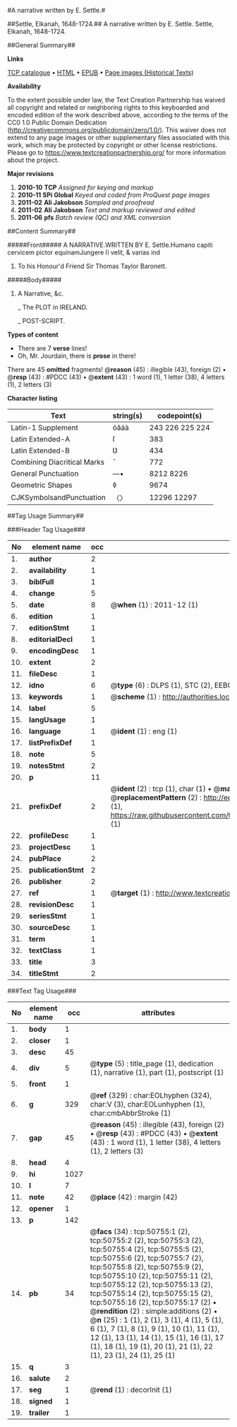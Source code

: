 #A narrative written by E. Settle.#

##Settle, Elkanah, 1648-1724.##
A narrative written by E. Settle.
Settle, Elkanah, 1648-1724.

##General Summary##

**Links**

[TCP catalogue](http://www.ota.ox.ac.uk/tcp/)  • 
[HTML](http://tei.it.ox.ac.uk/tcp/Texts-HTML/free/A59/A59326.html)  • 
[EPUB](http://tei.it.ox.ac.uk/tcp/Texts-EPUB/free/A59/A59326.epub) • 
[Page images (Historical Texts)](https://historicaltexts.jisc.ac.uk/eebo-11907453e)

**Availability**

To the extent possible under law, the Text Creation Partnership has waived all copyright and related or neighboring rights to this keyboarded and encoded edition of the work described above, according to the terms of the CC0 1.0 Public Domain Dedication (http://creativecommons.org/publicdomain/zero/1.0/). This waiver does not extend to any page images or other supplementary files associated with this work, which may be protected by copyright or other license restrictions. Please go to https://www.textcreationpartnership.org/ for more information about the project.

**Major revisions**

1. __2010-10__ __TCP__ *Assigned for keying and markup*
1. __2010-11__ __SPi Global__ *Keyed and coded from ProQuest page images*
1. __2011-02__ __Ali Jakobson__ *Sampled and proofread*
1. __2011-02__ __Ali Jakobson__ *Text and markup reviewed and edited*
1. __2011-06__ __pfs__ *Batch review (QC) and XML conversion*

##Content Summary##

#####Front#####
A NARRATIVE.WRITTEN BY E. Settle.Humano capiti cervicem pictor equinamJungere ſi velit, & varias ind
1. To his Honour'd Friend Sir Thomas Taylor Baronett.

#####Body#####

1. A Narrative, &c.

    _ The PLOT in IRELAND.

    _ POST-SCRIPT.

**Types of content**

  * There are 7 **verse** lines!
  * Oh, Mr. Jourdain, there is **prose** in there!

There are 45 **omitted** fragments! 
 @__reason__ (45) : illegible (43), foreign (2)  •  @__resp__ (43) : #PDCC (43)  •  @__extent__ (43) : 1 word (1), 1 letter (38), 4 letters (1), 2 letters (3)

**Character listing**


|Text|string(s)|codepoint(s)|
|---|---|---|
|Latin-1 Supplement|óâáà|243 226 225 224|
|Latin Extended-A|ſ|383|
|Latin Extended-B|Ʋ|434|
|Combining             Diacritical Marks|̄|772|
|General Punctuation|—•|8212 8226|
|Geometric Shapes|◊|9674|
|CJKSymbolsandPunctuation|〈〉|12296 12297|

##Tag Usage Summary##

###Header Tag Usage###

|No|element name|occ|attributes|
|---|---|---|---|
|1.|__author__|2||
|2.|__availability__|1||
|3.|__biblFull__|1||
|4.|__change__|5||
|5.|__date__|8| @__when__ (1) : 2011-12 (1)|
|6.|__edition__|1||
|7.|__editionStmt__|1||
|8.|__editorialDecl__|1||
|9.|__encodingDesc__|1||
|10.|__extent__|2||
|11.|__fileDesc__|1||
|12.|__idno__|6| @__type__ (6) : DLPS (1), STC (2), EEBO-CITATION (1), OCLC (1), VID (1)|
|13.|__keywords__|1| @__scheme__ (1) : http://authorities.loc.gov/ (1)|
|14.|__label__|5||
|15.|__langUsage__|1||
|16.|__language__|1| @__ident__ (1) : eng (1)|
|17.|__listPrefixDef__|1||
|18.|__note__|5||
|19.|__notesStmt__|2||
|20.|__p__|11||
|21.|__prefixDef__|2| @__ident__ (2) : tcp (1), char (1)  •  @__matchPattern__ (2) : ([0-9\-]+):([0-9IVX]+) (1), (.+) (1)  •  @__replacementPattern__ (2) : http://eebo.chadwyck.com/downloadtiff?vid=$1&page=$2 (1), https://raw.githubusercontent.com/textcreationpartnership/Texts/master/tcpchars.xml#$1 (1)|
|22.|__profileDesc__|1||
|23.|__projectDesc__|1||
|24.|__pubPlace__|2||
|25.|__publicationStmt__|2||
|26.|__publisher__|2||
|27.|__ref__|1| @__target__ (1) : http://www.textcreationpartnership.org/docs/. (1)|
|28.|__revisionDesc__|1||
|29.|__seriesStmt__|1||
|30.|__sourceDesc__|1||
|31.|__term__|1||
|32.|__textClass__|1||
|33.|__title__|3||
|34.|__titleStmt__|2||


###Text Tag Usage###

|No|element name|occ|attributes|
|---|---|---|---|
|1.|__body__|1||
|2.|__closer__|1||
|3.|__desc__|45||
|4.|__div__|5| @__type__ (5) : title_page (1), dedication (1), narrative (1), part (1), postscript (1)|
|5.|__front__|1||
|6.|__g__|329| @__ref__ (329) : char:EOLhyphen (324), char:V (3), char:EOLunhyphen (1), char:cmbAbbrStroke (1)|
|7.|__gap__|45| @__reason__ (45) : illegible (43), foreign (2)  •  @__resp__ (43) : #PDCC (43)  •  @__extent__ (43) : 1 word (1), 1 letter (38), 4 letters (1), 2 letters (3)|
|8.|__head__|4||
|9.|__hi__|1027||
|10.|__l__|7||
|11.|__note__|42| @__place__ (42) : margin (42)|
|12.|__opener__|1||
|13.|__p__|142||
|14.|__pb__|34| @__facs__ (34) : tcp:50755:1 (2), tcp:50755:2 (2), tcp:50755:3 (2), tcp:50755:4 (2), tcp:50755:5 (2), tcp:50755:6 (2), tcp:50755:7 (2), tcp:50755:8 (2), tcp:50755:9 (2), tcp:50755:10 (2), tcp:50755:11 (2), tcp:50755:12 (2), tcp:50755:13 (2), tcp:50755:14 (2), tcp:50755:15 (2), tcp:50755:16 (2), tcp:50755:17 (2)  •  @__rendition__ (2) : simple:additions (2)  •  @__n__ (25) : 1 (1), 2 (1), 3 (1), 4 (1), 5 (1), 6 (1), 7 (1), 8 (1), 9 (1), 10 (1), 11 (1), 12 (1), 13 (1), 14 (1), 15 (1), 16 (1), 17 (1), 18 (1), 19 (1), 20 (1), 21 (1), 22 (1), 23 (1), 24 (1), 25 (1)|
|15.|__q__|3||
|16.|__salute__|2||
|17.|__seg__|1| @__rend__ (1) : decorInit (1)|
|18.|__signed__|1||
|19.|__trailer__|1||
